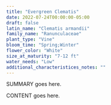 ```yaml
---
title: "Evergreen Clematis"
date: 2022-07-24T00:00:00-05:00
draft: false
latin_name: "Clematis armandii"
family_name: "Ranunculaceae"
plant_type: "Vine"
bloom_time: "Spring;Winter"
flower_color: "White"
size_at_maturity: "7-12 ft"
water_needs: "Low"
additional_characteristices_notes: ""
---
```


SUMMARY goes here.

<!--more-->

CONTENT goes here.